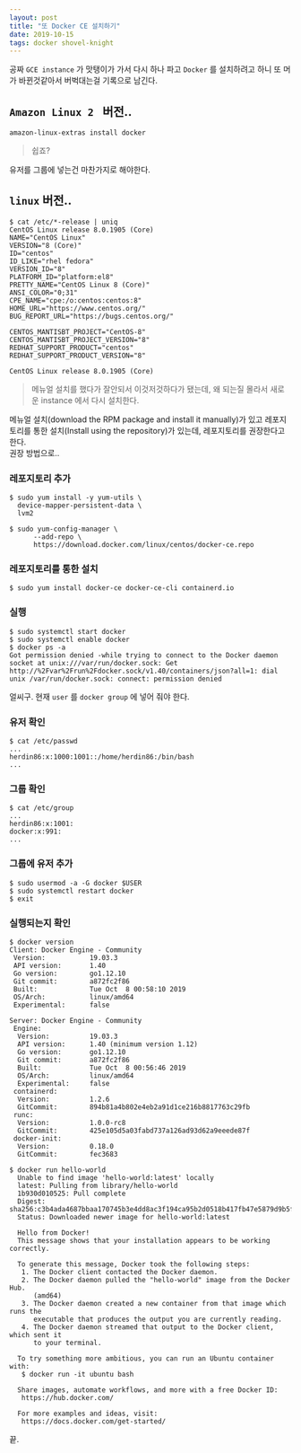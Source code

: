 ```yaml
---
layout: post
title: "또 Docker CE 설치하기"
date: 2019-10-15
tags: docker shovel-knight
---
```


공짜 `GCE instance` 가 맛탱이가 가서 다시 하나 파고 `Docker` 를 설치하려고 하니 또 머가 바뀐것같아서 버벅대는걸 기록으로 남긴다.

## `Amazon Linux 2 ` 버전..

``` shell
amazon-linux-extras install docker
```

> 쉽죠?

유저를 그룹에 넣는건 마찬가지로 해야한다.

##  `linux` 버전..

``` shell
$ cat /etc/*-release | uniq
CentOS Linux release 8.0.1905 (Core)
NAME="CentOS Linux"
VERSION="8 (Core)"
ID="centos"
ID_LIKE="rhel fedora"
VERSION_ID="8"
PLATFORM_ID="platform:el8"
PRETTY_NAME="CentOS Linux 8 (Core)"
ANSI_COLOR="0;31"
CPE_NAME="cpe:/o:centos:centos:8"
HOME_URL="https://www.centos.org/"
BUG_REPORT_URL="https://bugs.centos.org/"

CENTOS_MANTISBT_PROJECT="CentOS-8"
CENTOS_MANTISBT_PROJECT_VERSION="8"
REDHAT_SUPPORT_PRODUCT="centos"
REDHAT_SUPPORT_PRODUCT_VERSION="8"

CentOS Linux release 8.0.1905 (Core)
```

> 메뉴얼 설치를 했다가 잘안되서 이것저것하다가 됐는데, 왜 되는질 몰라서 새로운 instance 에서 다시 설치한다.

메뉴얼 설치(download the RPM package and install it manually)가 있고 레포지토리를 통한 설치(Install using the repository)가 있는데, 레포지토리를 권장한다고 한다.  
권장 방법으로..

### 레포지토리 추가
``` shell
$ sudo yum install -y yum-utils \
  device-mapper-persistent-data \
  lvm2

$ sudo yum-config-manager \
      --add-repo \
      https://download.docker.com/linux/centos/docker-ce.repo

```

### 레포지토리를 통한 설치
``` shell
$ sudo yum install docker-ce docker-ce-cli containerd.io
```

### 실행

``` shell
$ sudo systemctl start docker
$ sudo systemctl enable docker
$ docker ps -a
Got permission denied -while trying to connect to the Docker daemon socket at unix:///var/run/docker.sock: Get http://%2Fvar%2Frun%2Fdocker.sock/v1.40/containers/json?all=1: dial unix /var/run/docker.sock: connect: permission denied
```

얼씨구.
현재 `user` 를 `docker group` 에 넣어 줘야 한다.

### 유저 확인
``` shell
$ cat /etc/passwd
...
herdin86:x:1000:1001::/home/herdin86:/bin/bash
...
```

### 그룹 확인
``` shell
$ cat /etc/group
...
herdin86:x:1001:
docker:x:991:
...
```

### 그룹에 유저 추가
``` shell
$ sudo usermod -a -G docker $USER
$ sudo systemctl restart docker
$ exit
```

### 실행되는지 확인
``` shell
$ docker version
Client: Docker Engine - Community
 Version:           19.03.3
 API version:       1.40
 Go version:        go1.12.10
 Git commit:        a872fc2f86
 Built:             Tue Oct  8 00:58:10 2019
 OS/Arch:           linux/amd64
 Experimental:      false

Server: Docker Engine - Community
 Engine:
  Version:          19.03.3
  API version:      1.40 (minimum version 1.12)
  Go version:       go1.12.10
  Git commit:       a872fc2f86
  Built:            Tue Oct  8 00:56:46 2019
  OS/Arch:          linux/amd64
  Experimental:     false
 containerd:
  Version:          1.2.6
  GitCommit:        894b81a4b802e4eb2a91d1ce216b8817763c29fb
 runc:
  Version:          1.0.0-rc8
  GitCommit:        425e105d5a03fabd737a126ad93d62a9eeede87f
 docker-init:
  Version:          0.18.0
  GitCommit:        fec3683

$ docker run hello-world
  Unable to find image 'hello-world:latest' locally
  latest: Pulling from library/hello-world
  1b930d010525: Pull complete
  Digest: sha256:c3b4ada4687bbaa170745b3e4dd8ac3f194ca95b2d0518b417fb47e5879d9b5f
  Status: Downloaded newer image for hello-world:latest

  Hello from Docker!
  This message shows that your installation appears to be working correctly.

  To generate this message, Docker took the following steps:
   1. The Docker client contacted the Docker daemon.
   2. The Docker daemon pulled the "hello-world" image from the Docker Hub.
      (amd64)
   3. The Docker daemon created a new container from that image which runs the
      executable that produces the output you are currently reading.
   4. The Docker daemon streamed that output to the Docker client, which sent it
      to your terminal.

  To try something more ambitious, you can run an Ubuntu container with:
   $ docker run -it ubuntu bash

  Share images, automate workflows, and more with a free Docker ID:
   https://hub.docker.com/

  For more examples and ideas, visit:
   https://docs.docker.com/get-started/
```

끝.
